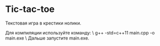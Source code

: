 # Tic-tac-toe

Текстовая игра в крестики нолики.

Для компиляции используйте команду: \\
g++ -std=c++11 main.cpp -o main.exe \\
Дальше запустите main.exe.
